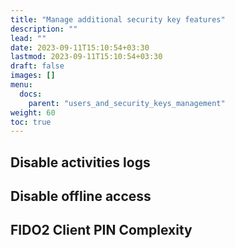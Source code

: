```yaml
---
title: "Manage additional security key features"
description: ""
lead: ""
date: 2023-09-11T15:10:54+03:30
lastmod: 2023-09-11T15:10:54+03:30
draft: false
images: []
menu:
  docs:
    parent: "users_and_security_keys_management"
weight: 60
toc: true
---
```


## Disable activities logs

## Disable offline access

## FIDO2 Client PIN Complexity
